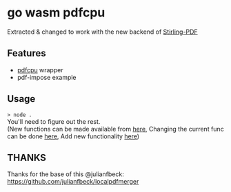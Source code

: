 # go wasm pdfcpu
Extracted & changed to work with the new backend of [Stirling-PDF](https://github.com/Frooodle/Stirling-PDF)

## Features

- [pdfcpu](https://github.com/pdfcpu/pdfcpu#pdfcpu-a-go-pdf-processor) wrapper
- pdf-impose example

## Usage

```> node .```\
You'll need to figure out the rest.\
(New functions can be made available from [here](/public/functions/), Changing the current func can be done [here](/public/index.js), Add new functionality [here](/public/wasm/pdfcpu-wrapper.js))

## THANKS
Thanks for the base of this @julianfbeck:
https://github.com/julianfbeck/localpdfmerger
